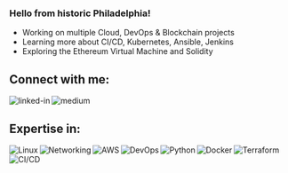 ### Hello from historic Philadelphia!

- Working on multiple Cloud, DevOps & Blockchain projects
- Learning more about CI/CD, Kubernetes, Ansible, Jenkins
- Exploring the Ethereum Virtual Machine and Solidity<br>

## Connect with me:

[<img align="left" alt="linked-in" src="https://img.shields.io/badge/linkedin-%230077B5.svg?&style=for-the-badge&logo=linkedin&logoColor=white" />](https://www.linkedin.com/in/kevinczarzasty/)

[<img align="left" alt="medium" src="https://img.shields.io/badge/medium-%2312100E.svg?&style=for-the-badge&logo=medium&logoColor=white" />](https://kevinczarzasty.medium.com/)
<br>
## Expertise in:
<img align="left" alt="Linux" src="https://img.shields.io/badge/-Linux-yellow" />
<img align="left" alt="Networking" src="https://img.shields.io/badge/-Networking-white" />
<img align="left" alt="AWS" src="https://img.shields.io/badge/-AWS-orange" />
<img align="left" alt="DevOps" src="https://img.shields.io/badge/-DevOps-lightgrey" />
<img align="left" alt="Python" src="https://img.shields.io/badge/-Python-blue" />
<img align="left" alt="Docker" src="https://img.shields.io/badge/-Docker-9cf" />
<img align="left" alt="Terraform" src="https://img.shields.io/badge/-Terraform-blueviolet" />
<img align="left" alt="CI/CD" src="https://img.shields.io/badge/-CI%2FCD-green" />
<br>
<br>
<!--
**kczarzasty/kczarzasty** is a ✨ _special_ ✨ repository because its `README.md` (this file) appears on your GitHub profile.

Here are some ideas to get you started:
- 🔭 I’m currently working on ...
- 🌱 I’m currently learning ...
- 👯 I’m looking to collaborate on ...
- 🤔 I’m looking for help with ...
- 💬 Ask me about ...
- 📫 How to reach me: ...
- 😄 Pronouns: ...
- ⚡ Fun fact: ...
-->
